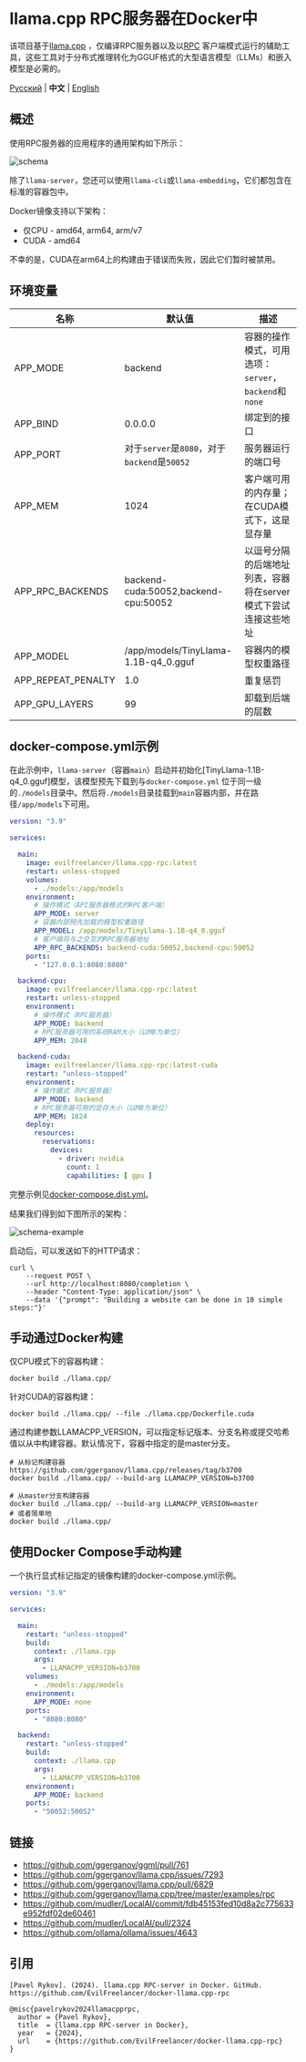 # llama.cpp RPC服务器在Docker中

该项目基于[llama.cpp](https://github.com/ggerganov/llama.cpp)
，仅编译RPC服务器以及以[RPC](https://github.com/ggerganov/llama.cpp/tree/master/examples/rpc)
客户端模式运行的辅助工具，这些工具对于分布式推理转化为GGUF格式的大型语言模型（LLMs）和嵌入模型是必需的。

[Русский](./README.md) | **中文** | [English](./README.en.md)

## 概述

使用RPC服务器的应用程序的通用架构如下所示：

![schema](./assets/schema.png)

除了`llama-server`，您还可以使用`llama-cli`或`llama-embedding`，它们都包含在标准的容器包中。

Docker镜像支持以下架构：

* 仅CPU - amd64, arm64, arm/v7
* CUDA - amd64

不幸的是，CUDA在arm64上的构建由于错误而失败，因此它们暂时被禁用。

## 环境变量

| 名称                 | 默认值                                   | 描述                                     |
|--------------------|---------------------------------------|----------------------------------------|
| APP_MODE           | backend                               | 容器的操作模式，可用选项：`server`，`backend`和`none` |
| APP_BIND           | 0.0.0.0                               | 绑定到的接口                                 |
| APP_PORT           | 对于`server`是`8080`，对于`backend`是`50052` | 服务器运行的端口号                              |
| APP_MEM            | 1024                                  | 客户端可用的内存量；在CUDA模式下，这是显存量               | 
| APP_RPC_BACKENDS   | backend-cuda:50052,backend-cpu:50052  | 以逗号分隔的后端地址列表，容器将在server模式下尝试连接这些地址     |
| APP_MODEL          | /app/models/TinyLlama-1.1B-q4_0.gguf  | 容器内的模型权重路径                             | 
| APP_REPEAT_PENALTY | 1.0                                   | 重复惩罚                                   |
| APP_GPU_LAYERS     | 99                                    | 卸载到后端的层数                               |

## docker-compose.yml示例

在此示例中，`llama-server`（容器`main`）启动并初始化[TinyLlama-1.1B-q4_0.gguf]模型，该模型预先下载到与`docker-compose.yml`
位于同一级的`./models`目录中。然后将`./models`目录挂载到`main`容器内部，并在路径`/app/models`下可用。

```yaml
version: "3.9"

services:

  main:
    image: evilfreelancer/llama.cpp-rpc:latest
    restart: unless-stopped
    volumes:
      - ./models:/app/models
    environment:
      # 操作模式（API服务器格式的RPC客户端）
      APP_MODE: server
      # 容器内部预先加载的模型权重路径
      APP_MODEL: /app/models/TinyLlama-1.1B-q4_0.gguf
      # 客户端将与之交互的RPC服务器地址
      APP_RPC_BACKENDS: backend-cuda:50052,backend-cpu:50052
    ports:
      - "127.0.0.1:8080:8080"

  backend-cpu:
    image: evilfreelancer/llama.cpp-rpc:latest
    restart: unless-stopped
    environment:
      # 操作模式（RPC服务器）
      APP_MODE: backend
      # RPC服务器可用的系统RAM大小（以MB为单位）
      APP_MEM: 2048

  backend-cuda:
    image: evilfreelancer/llama.cpp-rpc:latest-cuda
    restart: "unless-stopped"
    environment:
      # 操作模式（RPC服务器）
      APP_MODE: backend
      # RPC服务器可用的显存大小（以MB为单位）
      APP_MEM: 1024
    deploy:
      resources:
        reservations:
          devices:
            - driver: nvidia
              count: 1
              capabilities: [ gpu ]
```

完整示例见[docker-compose.dist.yml](./docker-compose.dist.yml)。

结果我们得到如下图所示的架构：

![schema-example](./assets/schema-example.png)

启动后，可以发送如下的HTTP请求：

```shell
curl \
    --request POST \
    --url http://localhost:8080/completion \
    --header "Content-Type: application/json" \
    --data '{"prompt": "Building a website can be done in 10 simple steps:"}'
```

## 手动通过Docker构建

仅CPU模式下的容器构建：

```shell
docker build ./llama.cpp/
```

针对CUDA的容器构建：

```shell
docker build ./llama.cpp/ --file ./llama.cpp/Dockerfile.cuda
```

通过构建参数LLAMACPP_VERSION，可以指定标记版本、分支名称或提交哈希值以从中构建容器。默认情况下，容器中指定的是master分支。

```shell
# 从标记构建容器 https://github.com/ggerganov/llama.cpp/releases/tag/b3700
docker build ./llama.cpp/ --build-arg LLAMACPP_VERSION=b3700
```

```shell
# 从master分支构建容器
docker build ./llama.cpp/ --build-arg LLAMACPP_VERSION=master
# 或者简单地
docker build ./llama.cpp/
```

## 使用Docker Compose手动构建

一个执行显式标记指定的镜像构建的docker-compose.yml示例。

```yaml
version: "3.9"

services:

  main:
    restart: "unless-stopped"
    build:
      context: ./llama.cpp
      args:
        - LLAMACPP_VERSION=b3700
    volumes:
      - ./models:/app/models
    environment:
      APP_MODE: none
    ports:
      - "8080:8080"

  backend:
    restart: "unless-stopped"
    build:
      context: ./llama.cpp
      args:
        - LLAMACPP_VERSION=b3700
    environment:
      APP_MODE: backend
    ports:
      - "50052:50052"
```

## 链接

- https://github.com/ggerganov/ggml/pull/761
- https://github.com/ggerganov/llama.cpp/issues/7293
- https://github.com/ggerganov/llama.cpp/pull/6829
- https://github.com/ggerganov/llama.cpp/tree/master/examples/rpc
- https://github.com/mudler/LocalAI/commit/fdb45153fed10d8a2c775633e952fdf02de60461
- https://github.com/mudler/LocalAI/pull/2324
- https://github.com/ollama/ollama/issues/4643

## 引用

```text
[Pavel Rykov]. (2024). llama.cpp RPC-server in Docker. GitHub. https://github.com/EvilFreelancer/docker-llama.cpp-rpc
```

```text
@misc{pavelrykov2024llamacpprpc,
  author = {Pavel Rykov},
  title  = {llama.cpp RPC-server in Docker},
  year   = {2024},
  url    = {https://github.com/EvilFreelancer/docker-llama.cpp-rpc}
}
```
